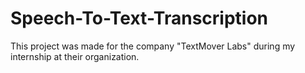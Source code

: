 # Speech-To-Text-Transcription
This project was made for the company "TextMover Labs" during my internship at their organization.
